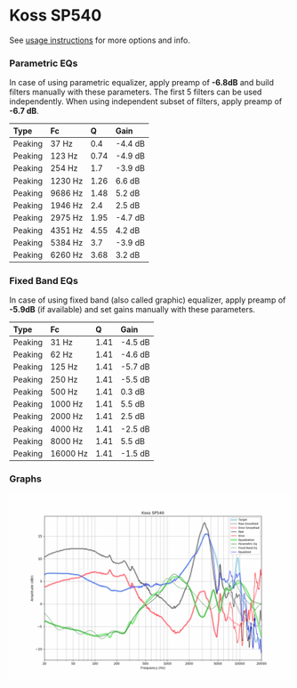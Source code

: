 # Koss SP540
See [usage instructions](https://github.com/jaakkopasanen/AutoEq#usage) for more options and info.

### Parametric EQs
In case of using parametric equalizer, apply preamp of **-6.8dB** and build filters manually
with these parameters. The first 5 filters can be used independently.
When using independent subset of filters, apply preamp of **-6.7 dB**.

| Type    | Fc      |    Q | Gain    |
|:--------|:--------|:-----|:--------|
| Peaking | 37 Hz   | 0.4  | -4.4 dB |
| Peaking | 123 Hz  | 0.74 | -4.9 dB |
| Peaking | 254 Hz  | 1.7  | -3.9 dB |
| Peaking | 1230 Hz | 1.26 | 6.6 dB  |
| Peaking | 9686 Hz | 1.48 | 5.2 dB  |
| Peaking | 1946 Hz | 2.4  | 2.5 dB  |
| Peaking | 2975 Hz | 1.95 | -4.7 dB |
| Peaking | 4351 Hz | 4.55 | 4.2 dB  |
| Peaking | 5384 Hz | 3.7  | -3.9 dB |
| Peaking | 6260 Hz | 3.68 | 3.2 dB  |

### Fixed Band EQs
In case of using fixed band (also called graphic) equalizer, apply preamp of **-5.9dB**
(if available) and set gains manually with these parameters.

| Type    | Fc       |    Q | Gain    |
|:--------|:---------|:-----|:--------|
| Peaking | 31 Hz    | 1.41 | -4.5 dB |
| Peaking | 62 Hz    | 1.41 | -4.6 dB |
| Peaking | 125 Hz   | 1.41 | -5.7 dB |
| Peaking | 250 Hz   | 1.41 | -5.5 dB |
| Peaking | 500 Hz   | 1.41 | 0.3 dB  |
| Peaking | 1000 Hz  | 1.41 | 5.5 dB  |
| Peaking | 2000 Hz  | 1.41 | 2.5 dB  |
| Peaking | 4000 Hz  | 1.41 | -2.5 dB |
| Peaking | 8000 Hz  | 1.41 | 5.5 dB  |
| Peaking | 16000 Hz | 1.41 | -1.5 dB |

### Graphs
![](./Koss%20SP540.png)